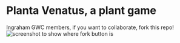 # Planta Venatus, a plant game
Ingraham GWC members, if you want to collaborate, fork this repo!
![screenshot to show where fork button is][fork-screenshot]

[fork-screenshot]: https://github.com/jrhartog/planta-venatus/blob/master/assets/fork.png]
